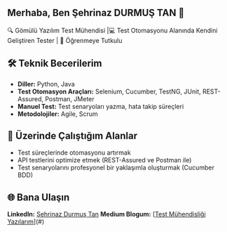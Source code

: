 ## Merhaba, Ben Şehrinaz DURMUŞ TAN 👋
🔍 Gömülü Yazılım Test Mühendisi |💻 Test Otomasyonu Alanında Kendini Geliştiren Tester | 🚀 Öğrenmeye Tutkulu  


## 🛠️ Teknik Becerilerim
- **Diller:** Python, Java  
- **Test Otomasyon Araçları:** Selenium, Cucumber, TestNG, JUnit, REST-Assured, Postman, JMeter 
- **Manuel Test:** Test senaryoları yazma, hata takip süreçleri  
- **Metodolojiler:** Agile, Scrum


## 🚀 Üzerinde Çalıştığım Alanlar
- Test süreçlerinde otomasyonu artırmak
- API testlerini optimize etmek (REST-Assured ve Postman ile)
- Test senaryolarını profesyonel bir yaklaşımla oluşturmak (Cucumber BDD)

 ## 🌐 Bana Ulaşın
 **LinkedIn:** [Şehrinaz Durmuş Tan](https://linkedin.com/in/durmussehrinaz)
 **Medium Blogum:** [[Test Mühendisliği Yazılarım](https://medium.com/@durmussehrinaz)](#)
 

<!--
**sehrinazdurmustan/sehrinazdurmustan** is a ✨ _special_ ✨ repository because its `README.md` (this file) appears on your GitHub profile.




Here are some ideas to get you started:

- 🔭 I’m currently working on ...
- 🌱 I’m currently learning ...
- 👯 I’m looking to collaborate on ...
- 🤔 I’m looking for help with ...
- 💬 Ask me about ...
- 📫 How to reach me: ...
- 😄 Pronouns: ...
- ⚡ Fun fact: ...
-->
